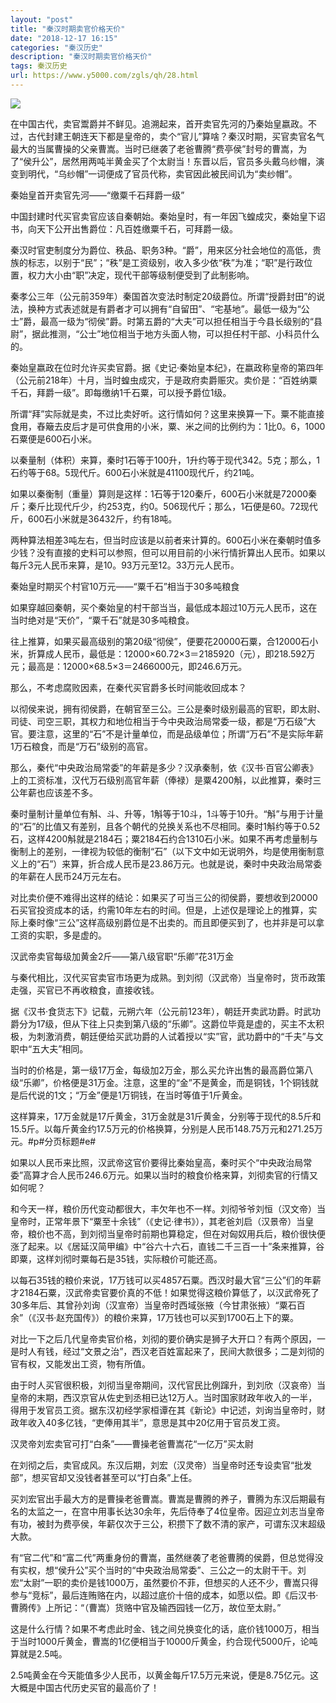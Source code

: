 ```yaml
---
layout: "post"
title: "秦汉时期卖官价格天价"
date: "2018-12-17 16:15"
categories: "秦汉历史"
description: "秦汉时期卖官价格天价"
tags: 秦汉历史
url: https://www.y5000.com/zgls/qh/28.html
---
```






![](https://img.y5000.com/uploads/allimg/120416/2-12041611523O20.jpg)

在中国古代，卖官鬻爵并不鲜见。追溯起来，首开卖官先河的乃秦始皇嬴政。不过，古代封建王朝连天下都是皇帝的，卖个“官儿”算啥？秦汉时期，买官卖官名气最大的当属曹操的父亲曹嵩。当时已继袭了老爸曹腾“费亭侯”封号的曹嵩，为了“侯升公”，居然用两吨半黄金买了个太尉当！东晋以后，官员多头戴乌纱帽，演变到明代，“乌纱帽”一词便成了官员代称，卖官因此被民间讥为“卖纱帽”。

  
秦始皇首开卖官先河——“缴粟千石拜爵一级”

  
中国封建时代买官卖官应该自秦朝始。秦始皇时，有一年因飞蝗成灾，秦始皇下诏书，向天下公开出售爵位：凡百姓缴粟千石，可拜爵一级。

  
秦汉时官吏制度分为爵位、秩品、职务3种。“爵”，用来区分社会地位的高低，贵族的标志，以别于“民”；“秩”是工资级别，收入多少依“秩”为准；“职”是行政位置，权力大小由“职”决定，现代干部等级制便受到了此制影响。

  
秦孝公三年（公元前359年）秦国首次变法时制定20级爵位。所谓“授爵封田”的说法，换种方式表述就是有爵者才可以拥有“自留田”、“宅基地”。最低一级为“公士”爵，最高一级为“彻侯”爵。时第五爵的“大夫”可以担任相当于今县长级别的“县尉”，据此推测，“公士”地位相当于地方头面人物，可以担任村干部、小科员什么的。

  
秦始皇嬴政在位时允许买卖官爵。据《史记·秦始皇本纪》，在嬴政称皇帝的第四年（公元前218年）十月，当时蝗虫成灾，于是政府卖爵赈灾。卖价是：“百姓纳粟千石，拜爵一级”。即每缴纳1千石粟，可以授予爵位1级。

  
所谓“拜”实际就是卖，不过比卖好听。这行情如何？这里来换算一下。粟不能直接食用，舂簸去皮后才是可供食用的小米，粟、米之间的比例约为：1比0。6，1000石粟便是600石小米。

  
以秦量制（体积）来算，秦时1石等于100升，1升约等于现代342。5克；那么，1石约等于68。5现代斤。600石小米就是41100现代斤，约21吨。

  
如果以秦衡制（重量）算则是这样：1石等于120秦斤，600石小米就是72000秦斤；秦斤比现代斤少，约253克，约0。506现代斤；那么，1石便是60。72现代斤，600石小米就是36432斤，约有18吨。

  
两种算法相差3吨左右，但当时应该是以前者来计算的。600石小米在秦朝时值多少钱？没有直接的史料可以参照，但可以用目前的小米行情折算出人民币。如果以每斤3元人民币来算，是10。93万元至12。33万元人民币。

  
秦始皇时期买个村官10万元——“粟千石”相当于30多吨粮食

  
如果穿越回秦朝，买个秦始皇的村干部当当，最低成本超过10万元人民币，这在当时绝对是“天价”，“粟千石”就是30多吨粮食。

  
往上推算，如果买最高级别的第20级“彻侯”，便要花20000石粟，合12000石小米，折算成人民币，最低是：12000×60.72×3＝2185920（元），即218.592万元；最高是：12000×68.5×3＝2466000元，即246.6万元。

  
那么，不考虑腐败因素，在秦代买官爵多长时间能收回成本？

  
以彻侯来说，拥有彻侯爵，在朝官至三公。三公是秦时级别最高的官职，即太尉、司徒、司空三职，其权力和地位相当于今中央政治局常委一级，都是“万石级”大官。要注意，这里的“石”不是计量单位，而是品级单位；所谓“万石”不是实际年薪1万石粮食，而是“万石”级别的高官。

  
那么，秦代“中央政治局常委”的年薪是多少？汉承秦制，依《汉书·百官公卿表》上的工资标准，汉代万石级别高官年薪（俸禄）是粟4200斛，以此推算，秦时三公年薪也应该差不多。

  
秦时量制计量单位有斛、斗、升等，1斛等于10斗，1斗等于10升。“斛”与用于计量的“石”的比值又有差别，且各个朝代的兑换关系也不尽相同。秦时1斛约等于0.52石，这样4200斛就是2184石；粟2184石约合1310石小米。如果不再考虑量制与衡制上的差别，一律视为较低的衡制“石”（以下文中如无说明外，均是使用衡制意义上的“石”）来算，折合成人民币是23.86万元。也就是说，秦时中央政治局常委的年薪在人民币24万元左右。

  
对比卖价便不难得出这样的结论：如果买了可当三公的彻侯爵，要想收到20000石买官投资成本的话，约需10年左右的时间。但是，上述仅是理论上的推算，实际上秦时像“三公”这样高级别爵位是不出卖的。而且即便买到了，也并非是可以拿工资的实职，多是虚的。

汉武帝卖官每级加黄金2斤——第八级官职“乐卿”花31万金

  
与秦代相比，汉代买官卖官市场更为成熟。到刘彻（汉武帝）当皇帝时，货币政策走强，买官已不再收粮食，直接收钱。

  
据《汉书·食货志下》记载，元朔六年（公元前123年），朝廷开卖武功爵。时武功爵分为17级，但从下往上只卖到第八级的“乐卿”。这爵位毕竟是虚的，买主不太积极，为刺激消费，朝廷便给买武功爵的人试着授以“实”官，武功爵中的“千夫”与文职中“五大夫”相同。

  
当时的价格是，第一级17万金，每级加2万金，那么买允许出售的最高爵位第八级“乐卿”，价格便是31万金。注意，这里的“金”不是黄金，而是铜钱，1个铜钱就是后代说的1文；“万金”便是1万铜钱，在当时等值于1斤黄金。

  
这样算来，17万金就是17斤黄金，31万金就是31斤黄金，分别等于现代的8.5斤和15.5斤。以每斤黄金约17.5万元的价格换算，分别是人民币148.75万元和271.25万元。#p#分页标题#e#

  
如果以人民币来比照，汉武帝这官价要得比秦始皇高，秦时买个“中央政治局常委”高算才合人民币246.6万元。如果以当时的粮食价格来算，刘彻卖官的行情又如何呢？

  
和今天一样，粮价历代变动都很大，丰欠年也不一样。刘彻爷爷刘恒（汉文帝）当皇帝时，正常年景下“粟至十余钱”（《史记·律书》），其老爸刘启（汉景帝）当皇帝，粮价也不高，到刘彻当皇帝时前期也算稳定，但在对匈奴用兵后，粮价很快便涨了起来。以《居延汉简甲编》中“谷六十六石，直钱二千三百一十”条来推算，谷即粟，这样刘彻时粟每石是35钱，实际粮价可能还高。

  
以每石35钱的粮价来说，17万钱可以买4857石粟。西汉时最大官“三公”们的年薪才2184石粟，汉武帝卖官要价真的不低！如果觉得这粮价算低了，以汉武帝死了30多年后、其曾孙刘询（汉宣帝）当皇帝时西域张掖（今甘肃张掖）“粟石百余”（《汉书·赵充国传》）的粮价来算，17万钱也可以买到1700石上下的粟。

  
对比一下之后几代皇帝卖官价格，刘彻的要价确实是狮子大开口？有两个原因，一是时人有钱，经过“文景之治”，西汉老百姓富起来了，民间大款很多；二是刘彻的官有权，又能发出工资，物有所值。

  
由于时人买官很积极，刘彻当皇帝期间，汉代官民比例蹿升，到刘欣（汉哀帝）当皇帝的末期，西汉京官从佐史到丞相已达12万人。当时国家财政年收入的一半，得用于发官员工资。据东汉初经学家桓谭在其《新论》中记述，刘询当皇帝时，财政年收入40多亿钱，“吏俸用其半”，意思是其中20亿用于官员发工资。

  
汉灵帝刘宏卖官可打“白条”——曹操老爸曹嵩花“一亿万”买太尉

  
在刘彻之后，卖官成风。东汉后期，刘宏（汉灵帝）当皇帝时还专设卖官“批发部”，想买官却又没钱者甚至可以“打白条”上任。

  
买刘宏官出手最大方的是曹操老爸曹嵩。曹嵩是曹腾的养子，曹腾为东汉后期最有名的太监之一，在宫中用事长达30余年，先后侍奉了4位皇帝。因迎立刘志当皇帝有功，被封为费亭侯，年薪仅次于三公，积攒下了数不清的家产，可谓东汉末超级大款。

  
有“官二代”和“富二代”两重身份的曹嵩，虽然继袭了老爸曹腾的侯爵，但总觉得没有实权，想“侯升公”买个当时的“中央政治局常委”、三公之一的太尉干干。刘宏“太尉”一职的卖价是钱1000万，虽然要价不菲，但想买的人还不少，曹嵩只得参与“竞标”，最后连贿赂在内，以超过底价十倍的成本，如愿以偿。即《后汉书·曹腾传》上所记：“（曹嵩）货赂中官及输西园钱一亿万，故位至太尉。”

  
这是什么行情？如果不考虑此时金、钱之间兑换变化的话，底价钱1000万，相当于当时1000斤黄金，曹嵩的1亿便相当于10000斤黄金，约合现代5000斤，论吨算就是2.5吨。

  
2.5吨黄金在今天能值多少人民币，以黄金每斤17.5万元来说，便是8.75亿元。这大概是中国古代历史买官的最高价了！

